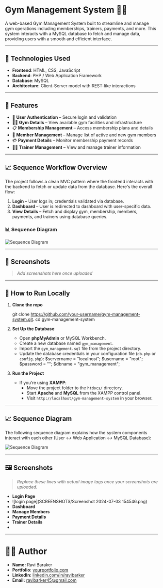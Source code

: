 # Gym Management System 💪🏽

A web-based Gym Management System built to streamline and manage gym operations including memberships, trainers, payments, and more. This system interacts with a MySQL database to fetch and manage data, providing users with a smooth and efficient interface.

---

## 🔧 Technologies Used

- **Frontend**: HTML, CSS, JavaScript  
- **Backend**: PHP / Web Application Framework  
- **Database**: MySQL  
- **Architecture**: Client-Server model with REST-like interactions

---

## 📌 Features

- 🔐 **User Authentication** – Secure login and validation
- 🏋️‍♂️ **Gym Details** – View available gym facilities and infrastructure
- 📋 **Membership Management** – Access membership plans and details
- 👥 **Member Management** – Manage list of active and new gym members
- 💳 **Payment Details** – Monitor membership payment records
- 🧑‍🏫 **Trainer Management** – View and manage trainer information

---

## 📈 Sequence Workflow Overview

The project follows a clean MVC pattern where the frontend interacts with the backend to fetch or update data from the database. Here's the overall flow:

1. **Login** – User logs in; credentials validated via database.
2. **Dashboard** – User is redirected to dashboard with user-specific data.
3. **View Details** – Fetch and display gym, membership, members, payments, and trainers using database queries.

### 📊 Sequence Diagram
![Sequence Diagram](SEQ.png)

---

## 📸 Screenshots

> _Add screenshots here once uploaded_

---

## 🚀 How to Run Locally

1. **Clone the repo**
   
   git clone https://github.com/your-username/gym-management-system.git.
   cd gym-management-system

2. **Set Up the Database**
   - Open **phpMyAdmin** or MySQL Workbench.
   - Create a new database named `gym_management`.
   - Import the `gym_management.sql` file from the project directory.
   - Update the database credentials in your configuration file (`db.php` or `config.php`):
     $servername = "localhost";
     $username = "root";
     $password = "";
     $dbname = "gym_management";
     

3. **Run the Project**
   - If you're using **XAMPP**:
     - Move the project folder to the `htdocs/` directory.
     - Start **Apache** and **MySQL** from the XAMPP control panel.
     - Visit `http://localhost/gym-management-system` in your browser.

---



## 📈 Sequence Diagram

The following sequence diagram explains how the system components interact with each other (User ↔ Web Application ↔ MySQL Database):

![Sequence Diagram](SEQ.png)

---

## 🖼️ Screenshots

> _Replace these lines with actual image tags once your screenshots are uploaded._

- **Login Page**
- ![login page](SCREENSHOTS/Screenshot 2024-07-03 154546.png)
- **Dashboard**
- **Manage Members**
- **Payment Details**
- **Trainer Details**
- 
---
# 🙋‍♂️ Author

- **Name:** Ravi Baraker  
- **Portfolio:** [yourportfolio.com](http://ravib45-portfolio.vercel.app/)  
- **LinkedIn:** [linkedin.com/in/ravibarker](https://www.linkedin.com/in/ravibarker/)  
- **Email:** ravibarker45@gmail.com


